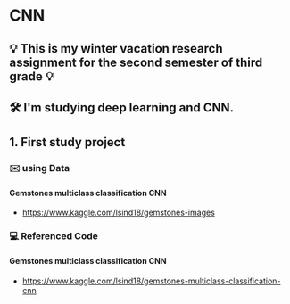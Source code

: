 # CNN

## 💡 This is my winter vacation research assignment for the second semester of third grade 💡
## 🛠 I'm studying deep learning and CNN.


## 1. First study project
### ✉️ using Data
#### Gemstones multiclass classification CNN
- https://www.kaggle.com/lsind18/gemstones-images

### 💻 Referenced Code

#### Gemstones multiclass classification CNN
- https://www.kaggle.com/lsind18/gemstones-multiclass-classification-cnn
